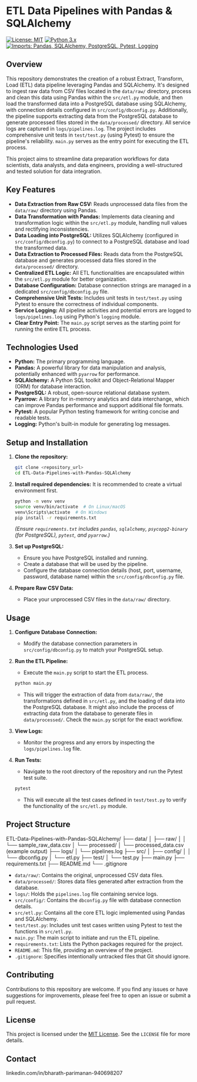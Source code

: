# ETL Data Pipelines with Pandas & SQLAlchemy

[![License: MIT](https://img.shields.io/badge/License-MIT-yellow.svg)](https://opensource.org/licenses/MIT)
[![Python 3.x](https://img.shields.io/badge/python-3.x-blue.svg)](https://www.python.org/downloads/)
[![Imports: Pandas, SQLAlchemy, PostgreSQL, Pytest, Logging](https://img.shields.io/badge/imports-Pandas%20%7C%20SQLAlchemy%20%7C%20PostgreSQL%20%7C%20Pytest%20%7C%20Logging-brightgreen)](https://pypi.org/)

## Overview

This repository demonstrates the creation of a robust Extract, Transform, Load (ETL) data pipeline leveraging Pandas and SQLAlchemy. It's designed to ingest raw data from CSV files located in the `data/raw/` directory, process and clean this data using Pandas within the `src/etl.py` module, and then load the transformed data into a PostgreSQL database using SQLAlchemy, with connection details configured in `src/config/dbconfig.py`. Additionally, the pipeline supports extracting data from the PostgreSQL database to generate processed files stored in the `data/processed/` directory. All service logs are captured in `logs/pipelines.log`. The project includes comprehensive unit tests in `test/test.py` (using Pytest) to ensure the pipeline's reliability. `main.py` serves as the entry point for executing the ETL process.

This project aims to streamline data preparation workflows for data scientists, data analysts, and data engineers, providing a well-structured and tested solution for data integration.

## Key Features

* **Data Extraction from Raw CSV:** Reads unprocessed data files from the `data/raw/` directory using Pandas.
* **Data Transformation with Pandas:** Implements data cleaning and transformation logic within the `src/etl.py` module, handling null values and rectifying inconsistencies.
* **Data Loading into PostgreSQL:** Utilizes SQLAlchemy (configured in `src/config/dbconfig.py`) to connect to a PostgreSQL database and load the transformed data.
* **Data Extraction to Processed Files:** Reads data from the PostgreSQL database and generates processed data files stored in the `data/processed/` directory.
* **Centralized ETL Logic:** All ETL functionalities are encapsulated within the `src/etl.py` module for better organization.
* **Database Configuration:** Database connection strings are managed in a dedicated `src/config/dbconfig.py` file.
* **Comprehensive Unit Tests:** Includes unit tests in `test/test.py` using Pytest to ensure the correctness of individual components.
* **Service Logging:** All pipeline activities and potential errors are logged to `logs/pipelines.log` using Python's `logging` module.
* **Clear Entry Point:** The `main.py` script serves as the starting point for running the entire ETL process.

## Technologies Used

* **Python:** The primary programming language.
* **Pandas:** A powerful library for data manipulation and analysis, potentially enhanced with `pyarrow` for performance.
* **SQLAlchemy:** A Python SQL toolkit and Object-Relational Mapper (ORM) for database interaction.
* **PostgreSQL:** A robust, open-source relational database system.
* **Pyarrow:** A library for in-memory analytics and data interchange, which can improve Pandas performance and support additional file formats.
* **Pytest:** A popular Python testing framework for writing concise and readable tests.
* **Logging:** Python's built-in module for generating log messages.

## Setup and Installation

1.  **Clone the repository:**
    ```bash
    git clone <repository_url>
    cd ETL-Data-Pipelines-with-Pandas-SQLAlchemy
    ```

2.  **Install required dependencies:**
    It is recommended to create a virtual environment first.
    ```bash
    python -m venv venv
    source venv/bin/activate  # On Linux/macOS
    venv\Scripts\activate  # On Windows
    pip install -r requirements.txt
    ```
    *(Ensure `requirements.txt` includes `pandas`, `sqlalchemy`, `psycopg2-binary` (for PostgreSQL), `pytest`, and `pyarrow`.)*

3.  **Set up PostgreSQL:**
    * Ensure you have PostgreSQL installed and running.
    * Create a database that will be used by the pipeline.
    * Configure the database connection details (host, port, username, password, database name) within the `src/config/dbconfig.py` file.

4.  **Prepare Raw CSV Data:**
    * Place your unprocessed CSV files in the `data/raw/` directory.

## Usage

1.  **Configure Database Connection:**
    * Modify the database connection parameters in `src/config/dbconfig.py` to match your PostgreSQL setup.

2.  **Run the ETL Pipeline:**
    * Execute the `main.py` script to start the ETL process.
    ```bash
    python main.py
    ```
    * This will trigger the extraction of data from `data/raw/`, the transformations defined in `src/etl.py`, and the loading of data into the PostgreSQL database. It might also include the process of extracting data from the database to generate files in `data/processed/`. Check the `main.py` script for the exact workflow.

3.  **View Logs:**
    * Monitor the progress and any errors by inspecting the `logs/pipelines.log` file.

4.  **Run Tests:**
    * Navigate to the root directory of the repository and run the Pytest test suite.
    ```bash
    pytest
    ```
    * This will execute all the test cases defined in `test/test.py` to verify the functionality of the `src/etl.py` module.

## Project Structure

ETL-Data-Pipelines-with-Pandas-SQLAlchemy/
├── data/
│   ├── raw/
│   │   └── sample_raw_data.csv
│   └── processed/
│       └── processed_data.csv (example output)
├── logs/
│   └── pipelines.log
├── src/
│   ├── config/
│   │   └── dbconfig.py
│   └── etl.py
├── test/
│   └── test.py
├── main.py
├── requirements.txt
├── README.md
└── .gitignore

* `data/raw/`: Contains the original, unprocessed CSV data files.
* `data/processed/`: Stores data files generated after extraction from the database.
* `logs/`: Holds the `pipelines.log` file containing service logs.
* `src/config/`: Contains the `dbconfig.py` file with database connection details.
* `src/etl.py`: Contains all the core ETL logic implemented using Pandas and SQLAlchemy.
* `test/test.py`: Includes unit test cases written using Pytest to test the functions in `src/etl.py`.
* `main.py`: The main script to initiate and run the ETL pipeline.
* `requirements.txt`: Lists the Python packages required for the project.
* `README.md`: This file, providing an overview of the project.
* `.gitignore`: Specifies intentionally untracked files that Git should ignore.

## Contributing

Contributions to this repository are welcome. If you find any issues or have suggestions for improvements, please feel free to open an issue or submit a pull request.

## License

This project is licensed under the [MIT License](LICENSE). See the `LICENSE` file for more details.

## Contact
linkedin.com/in/bharath-parimanan-940698207
